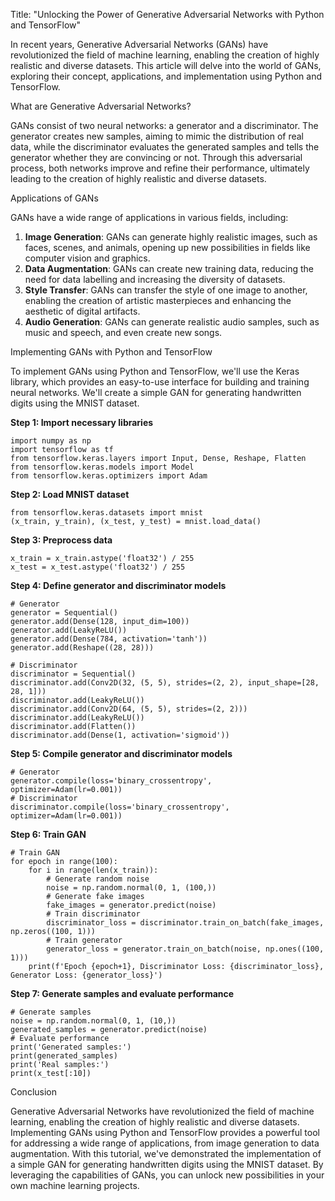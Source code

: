 Title: "Unlocking the Power of Generative Adversarial Networks with Python and TensorFlow"

In recent years, Generative Adversarial Networks (GANs) have revolutionized the field of machine learning, enabling the creation of highly realistic and diverse datasets. This article will delve into the world of GANs, exploring their concept, applications, and implementation using Python and TensorFlow.

What are Generative Adversarial Networks?

GANs consist of two neural networks: a generator and a discriminator. The generator creates new samples, aiming to mimic the distribution of real data, while the discriminator evaluates the generated samples and tells the generator whether they are convincing or not. Through this adversarial process, both networks improve and refine their performance, ultimately leading to the creation of highly realistic and diverse datasets.

Applications of GANs

GANs have a wide range of applications in various fields, including:

1. **Image Generation**: GANs can generate highly realistic images, such as faces, scenes, and animals, opening up new possibilities in fields like computer vision and graphics.
2. **Data Augmentation**: GANs can create new training data, reducing the need for data labelling and increasing the diversity of datasets.
3. **Style Transfer**: GANs can transfer the style of one image to another, enabling the creation of artistic masterpieces and enhancing the aesthetic of digital artifacts.
4. **Audio Generation**: GANs can generate realistic audio samples, such as music and speech, and even create new songs.

Implementing GANs with Python and TensorFlow

To implement GANs using Python and TensorFlow, we'll use the Keras library, which provides an easy-to-use interface for building and training neural networks. We'll create a simple GAN for generating handwritten digits using the MNIST dataset.

**Step 1: Import necessary libraries**
```
import numpy as np
import tensorflow as tf
from tensorflow.keras.layers import Input, Dense, Reshape, Flatten
from tensorflow.keras.models import Model
from tensorflow.keras.optimizers import Adam
```

**Step 2: Load MNIST dataset**
```
from tensorflow.keras.datasets import mnist
(x_train, y_train), (x_test, y_test) = mnist.load_data()
```

**Step 3: Preprocess data**
```
x_train = x_train.astype('float32') / 255
x_test = x_test.astype('float32') / 255
```

**Step 4: Define generator and discriminator models**
```
# Generator
generator = Sequential()
generator.add(Dense(128, input_dim=100))
generator.add(LeakyReLU())
generator.add(Dense(784, activation='tanh'))
generator.add(Reshape((28, 28)))

# Discriminator
discriminator = Sequential()
discriminator.add(Conv2D(32, (5, 5), strides=(2, 2), input_shape=[28, 28, 1]))
discriminator.add(LeakyReLU())
discriminator.add(Conv2D(64, (5, 5), strides=(2, 2)))
discriminator.add(LeakyReLU())
discriminator.add(Flatten())
discriminator.add(Dense(1, activation='sigmoid'))
```

**Step 5: Compile generator and discriminator models**
```
# Generator
generator.compile(loss='binary_crossentropy', optimizer=Adam(lr=0.001))
# Discriminator
discriminator.compile(loss='binary_crossentropy', optimizer=Adam(lr=0.001))
```

**Step 6: Train GAN**
```
# Train GAN
for epoch in range(100):
    for i in range(len(x_train)):
        # Generate random noise
        noise = np.random.normal(0, 1, (100,))
        # Generate fake images
        fake_images = generator.predict(noise)
        # Train discriminator
        discriminator_loss = discriminator.train_on_batch(fake_images, np.zeros((100, 1)))
        # Train generator
        generator_loss = generator.train_on_batch(noise, np.ones((100, 1)))
    print(f'Epoch {epoch+1}, Discriminator Loss: {discriminator_loss}, Generator Loss: {generator_loss}')
```

**Step 7: Generate samples and evaluate performance**
```
# Generate samples
noise = np.random.normal(0, 1, (10,))
generated_samples = generator.predict(noise)
# Evaluate performance
print('Generated samples:')
print(generated_samples)
print('Real samples:')
print(x_test[:10])
```

Conclusion

Generative Adversarial Networks have revolutionized the field of machine learning, enabling the creation of highly realistic and diverse datasets. Implementing GANs using Python and TensorFlow provides a powerful tool for addressing a wide range of applications, from image generation to data augmentation. With this tutorial, we've demonstrated the implementation of a simple GAN for generating handwritten digits using the MNIST dataset. By leveraging the capabilities of GANs, you can unlock new possibilities in your own machine learning projects.